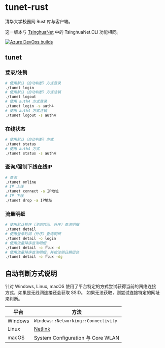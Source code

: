 # tunet-rust
清华大学校园网 Rust 库与客户端。

这一版本与 [TsinghuaNet](https://github.com/Berrysoft/TsinghuaNet) 中的 TsinghuaNet.CLI 功能相同。

[![Azure DevOps builds](https://strawberry-vs.visualstudio.com/tunet-rust/_apis/build/status/Berrysoft.tunet-rust?branch=master)](https://strawberry-vs.visualstudio.com/tunet-rust/_build)

## tunet
### 登录/注销
``` bash
# 使用默认（自动判断）方式登录
./tunet login
# 使用默认（自动判断）方式注销
./tunet logout
# 使用 auth4 方式登录
./tunet login -s auth4
# 使用 auth4 方式注销
./tunet logout -s auth4
```
### 在线状态
``` bash
# 使用默认（自动判断）方式
./tunet status
# 使用 auth4 方式
./tunet status -s auth4
```
### 查询/强制下线在线IP
``` bash
# 查询
./tunet online
# IP 上线
./tunet connect -a IP地址
# IP 下线
./tunet drop -a IP地址
```
### 流量明细
``` bash
# 使用默认排序（注销时间，升序）查询明细
./tunet detail
# 使用登录时间（升序）查询明细
./tunet detail -o login
# 使用流量降序查询明细
./tunet detail -o flux -d
# 使用流量降序查询明细，并按注销日期组合
./tunet detail -o flux -dg
```

## 自动判断方式说明
针对 Windows, Linux, macOS 使用了平台特定的方式尝试获得当前的网络连接方式，如果是无线网连接还会获取 SSID。
如果无法获取，则尝试连接特定的网址来判断。

|平台|方法|
|-|-|
|Windows|`Windows::Networking::Connectivity`|
|Linux|[Netlink](https://wiki.linuxfoundation.org/networking/generic_netlink_howto)|
|macOS|System Configuration 与 Core WLAN|
